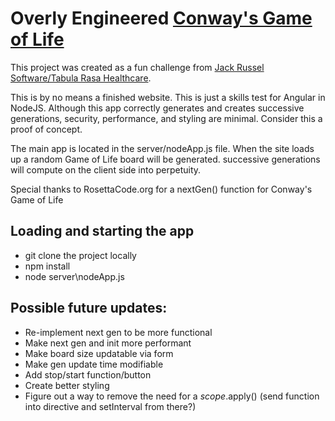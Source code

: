 # Overly Engineered [Conway's Game of Life](https://en.wikipedia.org/wiki/Conway%27s_Game_of_Life) #
This project was created as a fun challenge from [Jack Russel Software/Tabula Rasa Healthcare](http://www.tabularasahealthcare.com/).

This is by no means a finished website. This is just a skills test for Angular in NodeJS. Although this app correctly
generates and creates successive generations, security, performance, and styling are minimal. Consider this a proof of concept.

The main app is located in the server/nodeApp.js file. When the site loads up a random Game of Life board will be generated.
successive generations will compute on the client side into perpetuity.

Special thanks to RosettaCode.org for a nextGen() function for Conway's Game of Life

## Loading and starting the app ##
- git clone the project locally
- npm install
- node server\nodeApp.js

## Possible future updates: ##
- Re-implement next gen to be more functional
- Make next gen and init more performant
- Make board size updatable via form
- Make gen update time modifiable
- Add stop/start function/button
- Create better styling
- Figure out a way to remove the need for a $scope.$apply() (send function into directive and setInterval from there?)